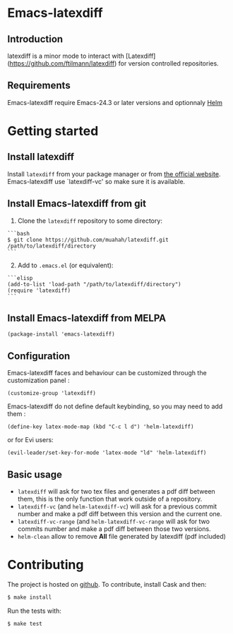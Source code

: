 # Emacs-latexdiff

## Introduction
latexdiff is a minor mode to interact with [Latexdiff]
(https://github.com/ftilmann/latexdiff) for version controlled
repositories.

## Requirements
Emacs-latexdiff require Emacs-24.3 or later versions
and optionnaly [Helm](https://github.com/emacs-helm/helm)

# Getting started

## Install latexdiff
Install `latexdiff` from your package manager or from
[the official website](https://github.com/ftilmann/latexdiff).
Emacs-latexdiff use `latexdiff-vc' so make sure it is available.

## Install Emacs-latexdiff from git
  1. Clone the `latexdiff` repository to some directory:

    ```bash
    $ git clone https://github.com/muahah/latexdiff.git /path/to/latexdiff/directory
    ```

  2. Add to `.emacs.el` (or equivalent):

    ```elisp
    (add-to-list 'load-path "/path/to/latexdiff/directory")
    (require 'latexdiff)
    ```

## Install Emacs-latexdiff from MELPA
```elisp
(package-install 'emacs-latexdiff)
```

## Configuration
Emacs-latexdiff faces and behaviour can be customized through the customization panel :
```elisp
(customize-group 'latexdiff)
```

Emacs-latexdiff do not define default keybinding, so you may need to add
them :
```elisp
(define-key latex-mode-map (kbd "C-c l d") 'helm-latexdiff)
```
or for Evi users:

```elisp
(evil-leader/set-key-for-mode 'latex-mode "ld" 'helm-latexdiff)
```

## Basic usage

 - `latexdiff` will ask for two tex files and generates a pdf diff between them, this is the only function that work outside of a repository.
 - `latexdiff-vc` (and `helm-latexdiff-vc`) will ask for a previous commit number and make a pdf diff between this version and the current one.
 - `latexdiff-vc-range` (and `helm-latexdiff-vc-range` will ask for two commits number and make a pdf diff between those two versions.
 - `helm-clean` allow to remove **All** file generated by latexdiff (pdf included)

# Contributing
The project is hosted on [github](https://github.com/galaunay/emacs-latexdiff).
To contribute, install Cask and then:
```bash
$ make install
```

Run the tests with:
```bash
$ make test
```
